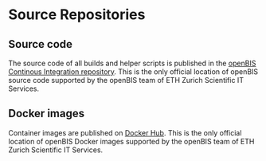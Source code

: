 # Source Repositories

## Source code

The source code of all builds and helper scripts is published in the [openBIS Continous Integration repository](https://sissource.ethz.ch/sispub/openbis-continuous-integration/-/tree/master/hub). This is the only official location of openBIS source code supported by the openBIS team of ETH Zurich Scientific IT Services.


## Docker images

Container images are published on [Docker Hub](https://hub.docker.com/u/openbis). This is the only official location of openBIS Docker images supported by the openBIS team of ETH Zurich Scientific IT Services.
